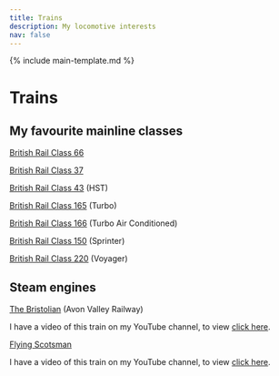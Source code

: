 ```yaml
---
title: Trains
description: My locomotive interests
nav: false
---
```


{% include main-template.md %}

# Trains

## My favourite mainline classes

[British Rail Class 66](https://en.wikipedia.org/wiki/British_Rail_Class_66)

[British Rail Class 37](https://en.wikipedia.org/wiki/British_Rail_Class_37)

[British Rail Class 43](https://en.wikipedia.org/wiki/British_Rail_Class_43_(HST)) (HST)

[British Rail Class 165](https://en.wikipedia.org/wiki/British_Rail_Class_165) (Turbo)

[British Rail Class 166](https://en.wikipedia.org/wiki/British_Rail_Class_166) (Turbo Air Conditioned)

[British Rail Class 150](https://en.wikipedia.org/wiki/British_Rail_Class_150) (Sprinter)

[British Rail Class 220](https://en.wikipedia.org/wiki/British_Rail_Class_220) (Voyager)

## Steam engines

[The Bristolian]() (Avon Valley Railway)

I have a video of this train on my YouTube channel, to view [click here](https://www.youtube.com/watch?v=0OiUmt53uHo).

[Flying Scotsman](https://en.wikipedia.org/wiki/LNER_Class_A3_4472_Flying_Scotsman)

I have a video of this train on my YouTube channel, to view [click here](https://www.youtube.com/watch?v=K5Dp4hS7iD8).
